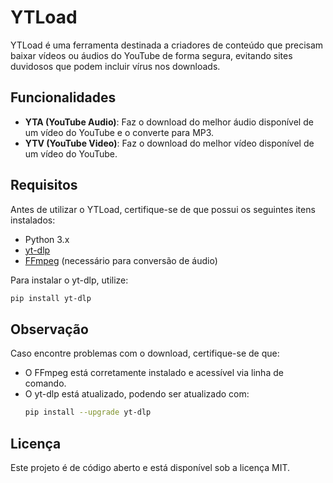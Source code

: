 # YTLoad

YTLoad é uma ferramenta destinada a criadores de conteúdo que precisam baixar vídeos ou áudios do YouTube de forma segura, evitando sites duvidosos que podem incluir vírus nos downloads.

## Funcionalidades

- **YTA (YouTube Audio)**: Faz o download do melhor áudio disponível de um vídeo do YouTube e o converte para MP3.
- **YTV (YouTube Video)**: Faz o download do melhor vídeo disponível de um vídeo do YouTube.

## Requisitos

Antes de utilizar o YTLoad, certifique-se de que possui os seguintes itens instalados:

- Python 3.x
- [yt-dlp](https://github.com/yt-dlp/yt-dlp)
- [FFmpeg](https://ffmpeg.org/) (necessário para conversão de áudio)

Para instalar o yt-dlp, utilize:
```sh
pip install yt-dlp
```

## Observação
Caso encontre problemas com o download, certifique-se de que:
- O FFmpeg está corretamente instalado e acessível via linha de comando.
- O yt-dlp está atualizado, podendo ser atualizado com:
  ```sh
  pip install --upgrade yt-dlp
  ```

## Licença

Este projeto é de código aberto e está disponível sob a licença MIT.

